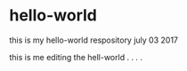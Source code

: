 # hello-world
this is my hello-world respository july 03 2017

this is me editing the hell-world  . . . .

